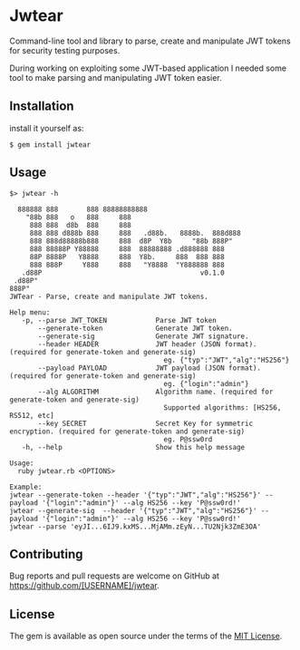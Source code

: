 # Jwtear
Command-line tool and library to parse, create and manipulate JWT tokens for security testing purposes. 

During working on exploiting some JWT-based application I needed some tool to make parsing and manipulating JWT token easier. 

## Installation

install it yourself as:

    $ gem install jwtear

## Usage

```
$> jwtear -h 

  888888 888       888 88888888888
    "88b 888   o   888     888
     888 888  d8b  888     888
     888 888 d888b 888     888   .d88b.   8888b.  888d888
     888 888d88888b888     888  d8P  Y8b     "88b 888P"
     888 88888P Y88888     888  88888888 .d888888 888
     88P 8888P   Y8888     888  Y8b.     888  888 888
     888 888P     Y888     888   "Y8888  "Y888888 888
   .d88P                                       v0.1.0
 .d88P"
888P"    
JWTear - Parse, create and manipulate JWT tokens.

Help menu:
   -p, --parse JWT_TOKEN            Parse JWT token
       --generate-token             Generate JWT token.
       --generate-sig               Generate JWT signature.
       --header HEADER              JWT header (JSON format). (required for generate-token and generate-sig)
                                      eg. {"typ":"JWT","alg":"HS256"}
       --payload PAYLOAD            JWT payload (JSON format). (required for generate-token and generate-sig)
                                      eg. {"login":"admin"}
       --alg ALGORITHM              Algorithm name. (required for generate-token and generate-sig)
                                      Supported algorithms: [HS256, RS512, etc]
       --key SECRET                 Secret Key for symmetric encryption. (required for generate-token and generate-sig)
                                      eg. P@ssw0rd
   -h, --help                       Show this help message

Usage:
  ruby jwtear.rb <OPTIONS>

Example:
jwtear --generate-token --header '{"typ":"JWT","alg":"HS256"}' --payload '{"login":"admin"}' --alg HS256 --key 'P@ssw0rd!'
jwtear --generate-sig  --header '{"typ":"JWT","alg":"HS256"}' --payload '{"login":"admin"}' --alg HS256 --key 'P@ssw0rd!'
jwtear --parse 'eyJI...6IJ9.kxMS...MjAMm.zEyN...TU2Njk3ZmE3OA'
```

## Contributing

Bug reports and pull requests are welcome on GitHub at https://github.com/[USERNAME]/jwtear.

## License

The gem is available as open source under the terms of the [MIT License](https://opensource.org/licenses/MIT).
